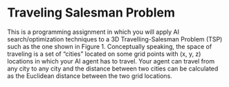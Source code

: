 # Traveling Salesman Problem
This is a programming assignment in which you will apply AI search/optimization techniques to a 3D Travelling-Salesman Problem (TSP) such as the one shown in Figure 1. Conceptually speaking, the space of traveling is a set of “cities” located on some grid points with (x, y, z) locations in which your AI agent has to travel. Your agent can travel from any city to any city and the distance between two cities can be calculated as the Euclidean distance between the two grid locations.
